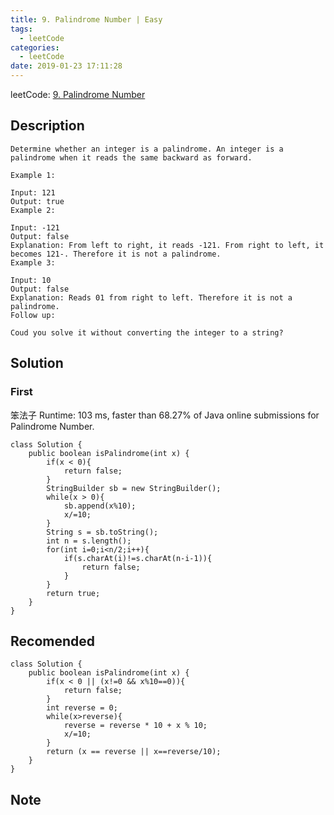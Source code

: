 ```yaml
---
title: 9. Palindrome Number | Easy
tags:
  - leetCode
categories:
  - leetCode
date: 2019-01-23 17:11:28
---
```

leetCode: [9. Palindrome Number](https://leetcode.com/problems/palindrome-number/)

## Description
```
Determine whether an integer is a palindrome. An integer is a palindrome when it reads the same backward as forward.

Example 1:

Input: 121
Output: true
Example 2:

Input: -121
Output: false
Explanation: From left to right, it reads -121. From right to left, it becomes 121-. Therefore it is not a palindrome.
Example 3:

Input: 10
Output: false
Explanation: Reads 01 from right to left. Therefore it is not a palindrome.
Follow up:

Coud you solve it without converting the integer to a string?

```


## Solution

### First

笨法子
Runtime: 103 ms, faster than 68.27% of Java online submissions for Palindrome Number.
```
class Solution {
    public boolean isPalindrome(int x) {
        if(x < 0){
            return false;
        }
        StringBuilder sb = new StringBuilder();
        while(x > 0){
            sb.append(x%10);
            x/=10;
        }
        String s = sb.toString();
        int n = s.length();
        for(int i=0;i<n/2;i++){
            if(s.charAt(i)!=s.charAt(n-i-1)){
                return false;
            }
        }
        return true;
    }
}

```

## Recomended

```
class Solution {
    public boolean isPalindrome(int x) {
        if(x < 0 || (x!=0 && x%10==0)){
            return false;
        }
        int reverse = 0;
        while(x>reverse){
            reverse = reverse * 10 + x % 10;
            x/=10;
        }
        return (x == reverse || x==reverse/10);
    }
}

```

## Note
